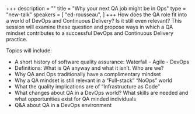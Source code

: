 +++
description = ""
title = "Why your next QA job might be in Ops"
type = "new-talk"
speakers = [
        "ed-rousseau",
]
+++
How does the QA role fit into a world of DevOps and Continuous Delivery? Is it still even relevant? This session will examine these question and propose ways in which a QA mindset contributes to a successful DevOps and Continuous Delivery practice.

Topics will include: 
* A short history of software quality assurance: Waterfall - Agile - DevOps 
* Definitions: What is QA anyway and what it isn’t. Who are we? 
* Why QA and Ops traditionally have a complimentary mindset 
* Why a QA mindset is still relevant in a “Full-stack” “NoOps” world 
* What the quality implications are of “Infrastructure as Code” 
* What changes about QA in a DevOps world? What skills are needed and what opportunities exist for QA minded individuals 
* Q&A about QA in a DevOps environment
